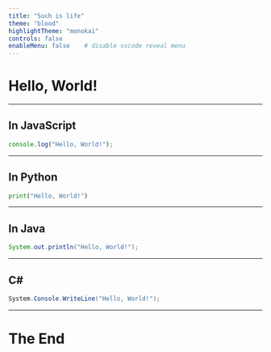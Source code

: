 ```yaml
---
title: "Such is life"
theme: "blood"
highlightTheme: "monokai"
controls: false
enableMenu: false    # disable vscode reveal menu
---
```


# Hello, World!

---

## In JavaScript

```js
console.log("Hello, World!");
```

---

## In Python

```python
print("Hello, World!")
```

---

## In Java

```java
System.out.println("Hello, World!");
```

---

## C\#

```csharp
System.Console.WriteLine("Hello, World!");
```

---

# The End